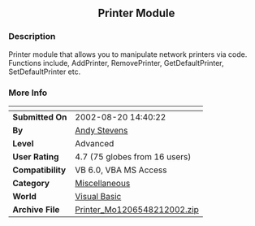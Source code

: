 ﻿<div align="center">

## Printer Module


</div>

### Description

Printer module that allows you to manipulate network printers via code. Functions include, AddPrinter, RemovePrinter, GetDefaultPrinter, SetDefaultPrinter etc.
 
### More Info
 


<span>             |<span>
---                |---
**Submitted On**   |2002-08-20 14:40:22
**By**             |[Andy Stevens](https://github.com/Planet-Source-Code/PSCIndex/blob/master/ByAuthor/andy-stevens.md)
**Level**          |Advanced
**User Rating**    |4.7 (75 globes from 16 users)
**Compatibility**  |VB 6\.0, VBA MS Access
**Category**       |[Miscellaneous](https://github.com/Planet-Source-Code/PSCIndex/blob/master/ByCategory/miscellaneous__1-1.md)
**World**          |[Visual Basic](https://github.com/Planet-Source-Code/PSCIndex/blob/master/ByWorld/visual-basic.md)
**Archive File**   |[Printer\_Mo1206548212002\.zip](https://github.com/Planet-Source-Code/andy-stevens-printer-module__1-38147/archive/master.zip)








